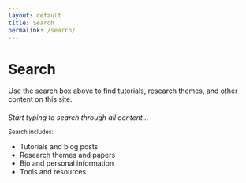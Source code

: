 ```yaml
---
layout: default
title: Search
permalink: /search/
---
```


# Search

Use the search box above to find tutorials, research themes, and other content on this site.

<div id="search-info" style="margin-top: 20px;">
  <p><em>Start typing to search through all content...</em></p>
  <p><small>Search includes:</small></p>
  <ul>
    <li>Tutorials and blog posts</li>
    <li>Research themes and papers</li>
    <li>Bio and personal information</li>
    <li>Tools and resources</li>
  </ul>
</div>

<script>
  // Focus search input when on search page
  document.addEventListener('DOMContentLoaded', function() {
    const searchInput = document.getElementById('search-input');
    if (searchInput) {
      searchInput.focus();
    }
  });
</script>
